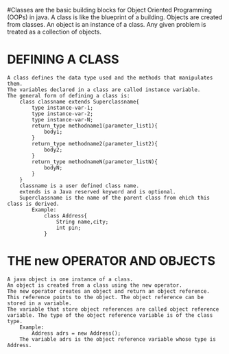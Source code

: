 #Classes are the basic building blocks for Object Oriented Programming (OOPs) in java. A class is like the blueprint of a building. Objects are created from classes. An object is an instance of a class. Any given problem is treated as a collection of objects.
# DEFINING A CLASS
    A class defines the data type used and the methods that manipulates them.
    The variables declared in a class are called instance variable.
    The general form of defining a class is:
        class classname extends Superclassname{
            type instance-var-1;
            type instance-var-2;
            type instance-var-N;
            return_type methodname1(parameter_list1){
                body1;
            }
            return_type methodname2(parameter_list2){
                body2;
            }
            return_type methodnameN(parameter_listN){
                bodyN;
            }
        }
        classname is a user defined class name.
        extends is a Java reserved keyword and is optional.
        Superclassname is the name of the parent class from ehich this class is derived.
            Example:
                class Address{
                    String name,city;
                    int pin;
                }
                
# THE new OPERATOR AND OBJECTS
    A java object is one instance of a class.
    An object is created from a class using the new operator.
    The new operator creates an object and return an object reference.
    This reference points to the object. The object reference can be stored in a variable.
    The variable that store object references are called object reference variable. The type of the object reference variable is of the class type.
        Example:
            Address adrs = new Address();
        The variable adrs is the object reference variable whose type is Address.
